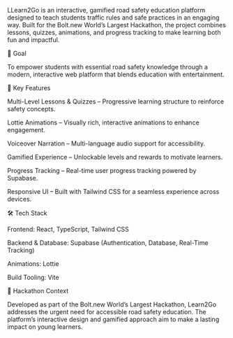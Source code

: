 LLearn2Go is an interactive, gamified road safety education platform designed to teach students traffic rules and safe practices in an engaging way. Built for the Bolt.new World’s Largest Hackathon, the project combines lessons, quizzes, animations, and progress tracking to make learning both fun and impactful.

🎯 Goal

To empower students with essential road safety knowledge through a modern, interactive web platform that blends education with entertainment.

🚀 Key Features

Multi-Level Lessons & Quizzes – Progressive learning structure to reinforce safety concepts.

Lottie Animations – Visually rich, interactive animations to enhance engagement.

Voiceover Narration – Multi-language audio support for accessibility.

Gamified Experience – Unlockable levels and rewards to motivate learners.

Progress Tracking – Real-time user progress tracking powered by Supabase.

Responsive UI – Built with Tailwind CSS for a seamless experience across devices.

🛠️ Tech Stack

Frontend: React, TypeScript, Tailwind CSS

Backend & Database: Supabase (Authentication, Database, Real-Time Tracking)

Animations: Lottie

Build Tooling: Vite

📌 Hackathon Context

Developed as part of the Bolt.new World’s Largest Hackathon, Learn2Go addresses the urgent need for accessible road safety education. The platform’s interactive design and gamified approach aim to make a lasting impact on young learners.
